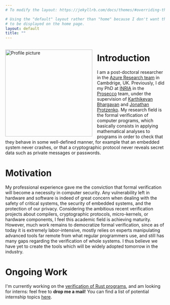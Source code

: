 ```yaml
---
# To modify the layout: https://jekyllrb.com/docs/themes/#overriding-theme-defaults

# Using the "default" layout rather than "home" because I don't want the blog posts
# to be displayed on the home page.
layout: default
title: ""
---
```


<img src="profile_picture12.jpg"
     alt="Profile picture"
     height="275"
     style="float: left; margin-top: 15px; margin-right: 15px; margin-bottom: 0px" />

# Introduction

I am a post-doctoral researcher in the [Azure Research
team](https://www.microsoft.com/en-us/research/group/azure-research/)
in Cambdrige, UK.
Previously, I did my PhD at [INRIA](https://www.inria.fr/fr/centre-inria-de-paris) in
the [Prosecco](https://prosecco.gforge.inria.fr/) team, under the supervision of
[Karthikeyan Bhargavan](https://prosecco.gforge.inria.fr/personal/karthik/) and [Jonathan
Protzenko](https://jonathan.protzenko.fr/). My research field is the formal verification
of computer programs, which basically consists in applying mathematical analyses to
programs in order to check that they behave in some well-defined manner, for example that
an embedded system never crashes, or that a cryptographic protocol never reveals secret
data such as private messages or passwords.

# Motivation

My professional experience gave me the conviction that formal verification will become a
necessity in computer security. Any vulnerability left in hardware and software is indeed
of great concern when dealing with the safety of critical systems, the security of
embedded systems, and the protection of our privacy. Considering the ambitious recent
verification projects about compilers, cryptographic protocols, micro-kernels, or hardware
components, I feel this academic field is achieving maturity. However, much work remains
to democratize formal verification, since as of today it is extremely labor-intensive,
mostly relies on experts manipulating advanced tools far remote from what regular
programmers use, and still has many gaps regarding the verification of whole systems. I
thus believe we have yet to create the tools which will be widely adopted tomorrow in the
industry.

# Ongoing Work

I'm currently working on the [verification of Rust programs](1-projects.html#Aeneas), and
am looking for interns: feel free to **drop me a mail**! You can find a list of potential
internship topics [here](/assets/documents/rust-internship-proposals.pdf).
